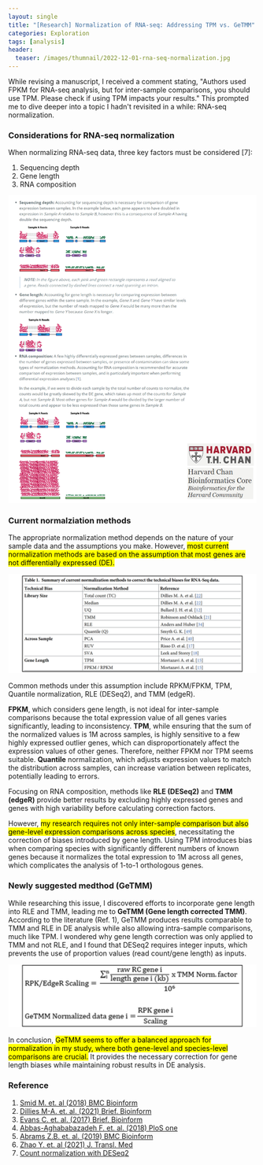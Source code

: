 ```yaml
---
layout: single
title: "[Research] Normalization of RNA-seq: Addressing TPM vs. GeTMM"
categories: Exploration
tags: [analysis]
header:
  teaser: /images/thumnail/2022-12-01-rna-seq-normalization.jpg
---
```


While revising a manuscript, I received a comment stating, "Authors used FPKM for RNA-seq analysis, but for inter-sample comparisons, you should use TPM. Please check if using TPM impacts your results." This prompted me to dive deeper into a topic I hadn't revisited in a while: RNA-seq normalization.

### Considerations for RNA-seq normalization

When normalizing RNA-seq data, three key factors must be considered [7]:

1. Sequencing depth
2. Gene length
3. RNA composition

![1669193471300.jpg](../../images/2022-12-01-rna-seq-normalization/9ae7c149a2cb1bdac3a2a511edd112d54f4cd102.jpg)

### Current normalziation methods

The appropriate normalization method depends on the nature of your sample data and the assumptions you make. However, <mark>most current normalization methods are based on the assumption that most genes are not differentially expressed (DE).</mark> 

![1669193472608_1.jpg](../../images/2022-12-01-rna-seq-normalization/e3a86d8a4cfd09cfc4bb1efcb83b75369a57e8db.jpg)

Common methods under this assumption include RPKM/FPKM, TPM, Quantile normalization, RLE (DESeq2), and TMM (edgeR).

**FPKM**, which considers gene length, is not ideal for inter-sample comparisons because the total expression value of all genes varies significantly, leading to inconsistency. **TPM**, while ensuring that the sum of the normalized values is 1M across samples, is highly sensitive to a few highly expressed outlier genes, which can disproportionately affect the expression values of other genes. Therefore, neither FPKM nor TPM seems suitable. **Quantile** normalization, which adjusts expression values to match the distribution across samples, can increase variation between replicates, potentially leading to errors.

Focusing on RNA composition, methods like **RLE (DESeq2)** and **TMM (edgeR)** provide better results by excluding highly expressed genes and genes with high variability before calculating correction factors.

However, <mark>my research requires not only inter-sample comparison but also gene-level expression comparisons across species</mark>, necessitating the correction of biases introduced by gene length. Using TPM introduces bias when comparing species with significantly different numbers of known genes because it normalizes the total expression to 1M across all genes, which complicates the analysis of 1-to-1 orthologous genes.

### Newly suggested medthod (GeTMM)

While researching this issue, I discovered efforts to incorporate gene length into RLE and TMM, leading me to **GeTMM (Gene length corrected TMM)**. According to the literature (Ref. 1), GeTMM produces results comparable to TMM and RLE in DE analysis while also allowing intra-sample comparisons, much like TPM. I wondered why gene length correction was only applied to TMM and not RLE, and I found that DESeq2 requires integer inputs, which prevents the use of proportion values (read count/gene length) as inputs.

![2.jpg](../../images/2022-12-01-rna-seq-normalization/fd25447cb7b26928029498f2be093a956566f867.jpg)

In conclusion, <mark>GeTMM seems to offer a balanced approach for normalization in my study, where both gene-level and species-level comparisons are crucial.</mark> It provides the necessary correction for gene length biases while maintaining robust results in DE analysis.

### Reference

1. [Smid M. et. al (2018) BMC Bioinform](https://bmcbioinformatics.biomedcentral.com/articles/10.1186/s12859-018-2246-7)
2. [Dillies M-A. et. al. (2021) Brief. Bioinform](https://academic.oup.com/bib/article/14/6/671/189645)
3. [Evans C. et. al. (2017) Brief. Bioinform](https://academic.oup.com/bib/article/19/5/776/3056951)
4. [Abbas-Aghababazadeh F. et. al. (2018) PloS one](https://journals.plos.org/plosone/article?id=10.1371/journal.pone.0206312)
5. [Abrams Z.B. et. al. (2019) BMC Bioinform](https://bmcbioinformatics.biomedcentral.com/articles/10.1186/s12859-019-3247-x)
6. [Zhao Y. et. al (2021) J. Transl. Med](https://translational-medicine.biomedcentral.com/articles/10.1186/s12967-021-02936-w)
7. [Count normalization with DESeq2](https://hbctraining.github.io/DGE_workshop/lessons/02_DGE_count_normalization.html)